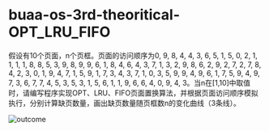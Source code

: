 # buaa-os-3rd-theoritical-OPT_LRU_FIFO
假设有10个页面，n个页框。页面的访问顺序为0, 9, 8, 4, 4, 3, 6, 5, 1, 5, 0, 2, 1, 1, 1, 1, 8, 8, 5, 3, 9, 8, 9, 9, 6, 1, 8, 4, 6, 4, 3, 7, 1, 3, 2, 9, 8, 6, 2, 9, 2, 7, 2, 7, 8, 4, 2, 3, 0, 1, 9, 4, 7, 1, 5, 9, 1, 7, 3, 4, 3, 7, 1, 0, 3, 5, 9, 9, 4, 9, 6, 1, 7, 5, 9, 4, 9, 7, 3, 6, 7, 7, 4, 5, 3, 5, 3, 1, 5, 6, 1, 1, 9, 6, 6, 4, 0, 9, 4, 3。当n在[1,10]中取值时，请编写程序实现OPT、LRU、FIFO页面置换算法，并根据页面访问顺序模拟执行，分别计算缺页数量，画出缺页数量随页框数n的变化曲线（3条线）。

![outcome](C:\Users\Zhaox\Desktop\BUAA\Schoolworks\大二下\OS\3rd\buaa-os-3rd-theoritical-OPT_LRU_FIFO\outcome.png)